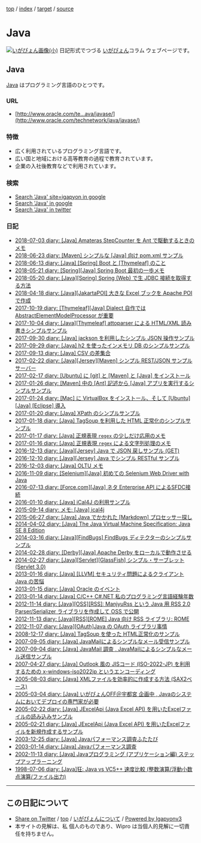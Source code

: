[top](../index.html) / [index](index.html) / [target](http://www.igapyon.jp/igapyon/diary/keyword/java.html) / [source](https://github.com/igapyon/diary/blob/master/keyword/java.src.md) 

Java
=====================================================================================================
[![いがぴょん画像(小)](http://www.igapyon.jp/igapyon/diary/images/iga200306s.jpg "いがぴょん")](http://www.igapyon.jp/igapyon/diary/memo/memoigapyon.html) 日記形式でつづる [いがぴょん](http://www.igapyon.jp/igapyon/diary/memo/memoigapyon.html)コラム ウェブページです。

## Java

[Java](java.html) はプログラミング言語のひとつです。

### URL

* [http://www.oracle.com/te...ava/javase/](http://www.oracle.com/technetwork/java/javase/)

### 特徴

* 広く利用されているプログラミング言語です。
* 広い国と地域における高等教育の過程で教育されています。
* 企業の入社後教育などで利用されています。

### 検索

* [Search 'Java' site=igapyon in google](https://www.google.co.jp/#pws=0&q=site:https%3A%2F%2Figapyon.github.io%2Fdiary%2F+Java)
* [Search 'Java' in google](https://www.google.co.jp/#pws=0&q=Java)
* [Search 'Java' in twitter](https://twitter.com/search?q=%23Java)

### 日記

* [2018-07-03 diary: [Java] Amateras StepCounter を Ant で駆動するときのメモ](../2018/ig180703.html)
* [2018-06-23 diary: [Maven] シンプルな [Java] 向け pom.xml サンプル](../2018/ig180623.html)
* [2018-06-13 diary: [Java] [Spring] Boot と [Thymeleaf] のこと](../2018/ig180613.html)
* [2018-05-21 diary: [Spring][Java] Spring Boot 最初の一歩メモ](../2018/ig180521.html)
* [2018-05-20 diary: [Java][Spring] Spring (Web) で生 JDBC 接続を取得する方法](../2018/ig180520.html)
* [2018-04-18 diary: [Java][JakartaPOI] 大きな Excel ブックを Apache POI で作成](../2018/ig180418.html)
* [2017-10-19 diary: [Thymeleaf][Java] Dialect 自作では AbstractElementModelProcessor が重要](../2017/ig171019.html)
* [2017-10-04 diary: [Java][Thymeleaf] attoparser による HTML/XML 読み書きシンプルサンプル](../2017/ig171004.html)
* [2017-09-30 diary: [Java] jackson を利用したシンプル JSON 操作サンプル](../2017/ig170930.html)
* [2017-09-29 diary: [Java] h2 を使ったインメモリ DB のシンプルサンプル](../2017/ig170929.html)
* [2017-09-13 diary: [Java] CSV の差集合](../2017/ig170913.html)
* [2017-02-22 diary: [Java][Jersey][Maven] シンプル REST/JSON サンプルサーバー](../2017/ig170222.html)
* [2017-02-17 diary: [Ubuntu] に [git] と [Maven] と [Java] をインストール](../2017/ig170217.html)
* [2017-01-26 diary: [Maven] 中の [Ant] 記述から [Java] アプリを実行するシンプルサンプル](../2017/ig170126.html)
* [2017-01-24 diary: [Mac] に VirtualBox をインストール、そして [Ubuntu] [Java] [Eclipse] 導入](../2017/ig170124.html)
* [2017-01-20 diary: [Java] XPath のシンプルサンプル](../2017/ig170120.html)
* [2017-01-18 diary: [Java] TagSoup を利用した HTML 正常化のシンプルサンプル](../2017/ig170118.html)
* [2017-01-17 diary: [Java] 正規表現 `regex` の少しだけ応用のメモ](../2017/ig170117.html)
* [2017-01-16 diary: [Java] 正規表現 `regex` による文字列処理のメモ](../2017/ig170116.html)
* [2016-12-13 diary: [Java][Jersey] Java で  JSON 戻しサンプル (GET)](../2016/ig161213.html)
* [2016-12-10 diary: [Java][Jersey] Java でシンプル RESTful サンプル](../2016/ig161210.html)
* [2016-12-03 diary: [Java] OLTU メモ](../2016/ig161203.html)
* [2016-11-09 diary: [Selenium][Java] 初めての Selenium Web Driver with Java](../2016/ig161109.html)
* [2016-07-13 diary: [Force.com][Java] ネタ Enterprise API によるSFDC接続](../2016/ig160713.html)
* [2016-01-10 diary: [Java] iCal4J の利用サンプル](../2016/ig160110.html)
* [2015-09-14 diary: メモ: [Java] ical4j](../2015/ig150914.html)
* [2015-06-27 diary: [Java] Java でかかれた [Markdown] プロセッサー探し](../2015/ig150627.html)
* [2014-04-02 diary: [Java] The Java Virtual Machine Specification: Java SE 8 Edition](../2014/ig140402.html)
* [2014-03-16 diary: [Java][FindBugs] FindBugs ディテクターのシンプルサンプル](../2014/ig140316.html)
* [2014-02-28 diary: [Derby][Java] Apache Derby をローカルで動作させる](../2014/ig140228.html)
* [2014-02-27 diary: [Java][Servlet][GlassFish] シンプル・サーブレット (Servlet 3.0)](../2014/ig140227.html)
* [2013-01-16 diary: [Java] [LLVM] セキュリティ問題によるクライアント Java の苦悩](../2013/ig130116.html)
* [2013-01-15 diary: [Java] Oracle のイベント](../2013/ig130115.html)
* [2013-01-14 diary: [Java] C/C++ C#.NET 私のプログラミング言語経験年数](../2013/ig130114.html)
* [2012-11-14 diary: [Java][OSS][RSS]: ManjyuRss という Java 用 RSS 2.0 Parser/Serializer ライブラリを作成して OSS で公開](../2012/ig121114.html)
* [2012-11-13 diary: [Java][RSS][ROME] Java 向け RSS ライブラリ: ROME](../2012/ig121113.html)
* [2012-11-07 diary: [Java][OAuth]Java の OAuth ライブラリ事情](../2012/ig121107.html)
* [2008-12-17 diary: [Java] TagSoup を使った HTML正常化のサンプル](../2008/ig081217.html)
* [2007-09-05 diary: [Java] JavaMailによるシンプルなメール受信サンプル](../2007/ig070905.html)
* [2007-09-04 diary: [Java] JavaMail 調査 , JavaMailによるシンプルなメール送信サンプル](../2007/ig070904.html)
* [2007-04-27 diary: [Java] Outlook 風の JISコード (ISO-2022-JP) を利用するための x-windows-iso2022jp というエンコーディング](../2007/ig070427.html)
* [2005-08-03 diary: [Java] XMLファイルを効率的に作成する方法 (SAX2ベース)](../2005/ig050803.html)
* [2005-03-04 diary: [Java] いがぴょんOFF＠宇都宮 企画中 , Javaのシステムにおいてデプロイの専門家が必要](../2005/ig050304.html)
* [2005-02-22 diary: [Java] JExcelApi (Java Excel API) を用いたExcelファイルの読み込みサンプル](../2005/ig050222.html)
* [2005-02-21 diary: [Java] JExcelApi (Java Excel API) を用いたExcelファイルを新規作成するサンプル](../2005/ig050221.html)
* [2003-12-25 diary: [Java] Javaパフォーマンス調査ふたたび](../2003/ig031225.html)
* [2003-01-14 diary: [Java] Javaパフォーマンス調査](../2003/ig030114.html)
* [2002-11-13 diary: [Java] Javaプログラミング (アプリケーション編) ステップアップラーニング](../2002/ig021113.html)
* [1998-07-06 diary: [Java]狂: Java vs VC5++ 速度比較 (整数演算/浮動小数点演算/ファイル出力)](../1998/ig980706.html)



----------------------------------------------------------------------------------------------------

## この日記について

* [Share on Twitter](https://twitter.com/intent/tweet?hashtags=igapyon%2Cdiary%2C%E3%81%84%E3%81%8C%E3%81%B4%E3%82%87%E3%82%93%2CJava&text=Java&url=http%3A%2F%2Fwww.igapyon.jp%2Figapyon%2Fdiary%2Fkeyword%2Fjava.html) / [top](../index.html) / [いがぴょんについて](http://www.igapyon.jp/igapyon/diary/memo/memoigapyon.html) / [Powered by Igapyonv3](https://github.com/igapyon/igapyonv3)
* 本サイトの見解は、私 個人のものであり、Wipro は当個人的見解に一切責任を持ちません。 
